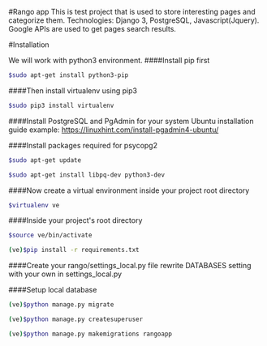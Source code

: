 #Rango app
This is test project that is used to store interesting pages and categorize them. 
Technologies: Django 3, PostgreSQL, Javascript(Jquery). 
Google APIs are used to get pages search results.


#Installation

We will work with python3 environment.
####Install pip first
``` bash
$sudo apt-get install python3-pip
```

####Then install virtualenv using pip3
``` bash
$sudo pip3 install virtualenv
```

####Install PostgreSQL and PgAdmin for your system
Ubuntu installation guide example: https://linuxhint.com/install-pgadmin4-ubuntu/

####Install packages required for psycopg2
``` bash
$sudo apt-get update

$sudo apt-get install libpq-dev python3-dev
```

####Now create a virtual environment inside your project root directory
``` bash
$virtualenv ve
```
####Inside your project's root directory
``` bash
$source ve/bin/activate

(ve)$pip install -r requirements.txt
```
####Create your rango/settings_local.py file
rewrite DATABASES setting with your own in settings_local.py

####Setup local database
``` bash
(ve)$python manage.py migrate

(ve)$python manage.py createsuperuser

(ve)$python manage.py makemigrations rangoapp
```
